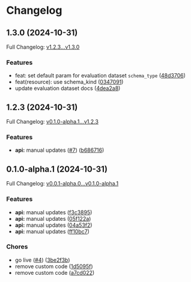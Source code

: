 # Changelog

## 1.3.0 (2024-10-31)

Full Changelog: [v1.2.3...v1.3.0](https://github.com/stl-workshop-scale/scale-workshop-python/compare/v1.2.3...v1.3.0)

### Features

* feat: set default param for evaluation dataset `schema_type` ([48d3706](https://github.com/stl-workshop-scale/scale-workshop-python/commit/48d37063b2b62e453ced0c244c42303cefa4b149))
* feat(resource): use schema_kind ([0347091](https://github.com/stl-workshop-scale/scale-workshop-python/commit/0347091d215eee5c9dcb45c16b34f9b91e68990a))
* update evaluation dataset docs ([4dea2a8](https://github.com/stl-workshop-scale/scale-workshop-python/commit/4dea2a82b9f6f857a0394dbe017615622bff6337))

## 1.2.3 (2024-10-31)

Full Changelog: [v0.1.0-alpha.1...v1.2.3](https://github.com/stl-workshop-scale/scale-workshop-python/compare/v0.1.0-alpha.1...v1.2.3)

### Features

* **api:** manual updates ([#7](https://github.com/stl-workshop-scale/scale-workshop-python/issues/7)) ([b686716](https://github.com/stl-workshop-scale/scale-workshop-python/commit/b6867161bde967d698d477774a57af4d2787e882))

## 0.1.0-alpha.1 (2024-10-31)

Full Changelog: [v0.0.1-alpha.0...v0.1.0-alpha.1](https://github.com/stl-workshop-scale/scale-workshop-python/compare/v0.0.1-alpha.0...v0.1.0-alpha.1)

### Features

* **api:** manual updates ([f3c3895](https://github.com/stl-workshop-scale/scale-workshop-python/commit/f3c389536a3edbd5cf0afe5d089b365431036f0e))
* **api:** manual updates ([05f122a](https://github.com/stl-workshop-scale/scale-workshop-python/commit/05f122a5db41f472f7cb4a0f143ae0ea7e2f4e2b))
* **api:** manual updates ([04a53f2](https://github.com/stl-workshop-scale/scale-workshop-python/commit/04a53f2f1b6a8a173d523561542e35271a9d5179))
* **api:** manual updates ([ff10bc7](https://github.com/stl-workshop-scale/scale-workshop-python/commit/ff10bc7706f31e6b7351f2081056c83fd6a19414))


### Chores

* go live ([#4](https://github.com/stl-workshop-scale/scale-workshop-python/issues/4)) ([3be2f3b](https://github.com/stl-workshop-scale/scale-workshop-python/commit/3be2f3b4b381b5a9c030117459c0662b215f7a98))
* remove custom code ([1d5095f](https://github.com/stl-workshop-scale/scale-workshop-python/commit/1d5095f060df9212387cd975fb85f7dff7485109))
* remove custom code ([a7cd022](https://github.com/stl-workshop-scale/scale-workshop-python/commit/a7cd022a3598a70299c34b6b418617fd06dd5371))
